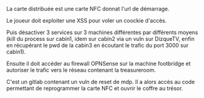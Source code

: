 La carte distribuée est une carte NFC donnat l'url de démarrage.

Le joueur doit exploiter une XSS pour voler un coockie d'accès.

Puis désactiver 3 services sur 3 machines différentes par différents moyens (kill du process sur cabin1, idem sur cabin2 via un vuln sur DizqueTV, enfin en récupérant le pwd de la cabin3 en écoutant le trafic du port 3000 sur cabin1).

Ensuite il doit accéder au firewall OPNSense sur la machine footbridge et autoriser le trafic vers le réseau contenant la treasureroom.

C'est un gitlab contenant un vuln de reset de mdp. Il a alors accès au code permettant de reprogrammer la carte NFC et ouvrir le coffre au trésor.
